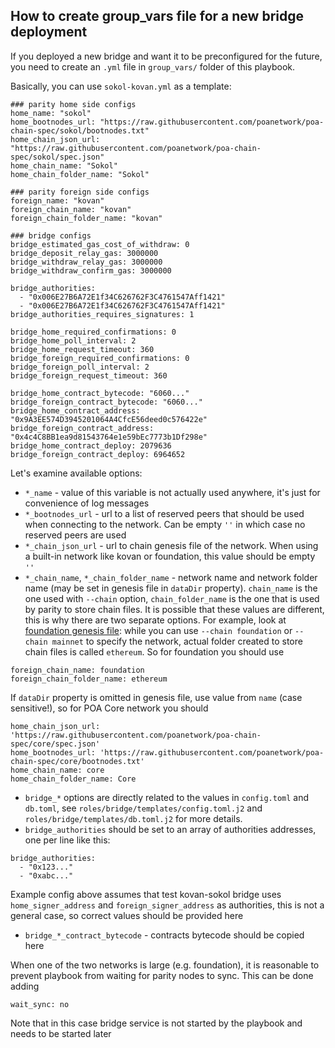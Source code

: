 ## How to create group_vars file for a new bridge deployment

If you deployed a new bridge and want it to be preconfigured for the future, you need to create an `.yml` file in `group_vars/` folder of this playbook.

Basically, you can use `sokol-kovan.yml` as a template:
```
### parity home side configs
home_name: "sokol"
home_bootnodes_url: "https://raw.githubusercontent.com/poanetwork/poa-chain-spec/sokol/bootnodes.txt"
home_chain_json_url: "https://raw.githubusercontent.com/poanetwork/poa-chain-spec/sokol/spec.json"
home_chain_name: "Sokol"
home_chain_folder_name: "Sokol"

### parity foreign side configs
foreign_name: "kovan"
foreign_chain_name: "kovan"
foreign_chain_folder_name: "kovan"

### bridge configs
bridge_estimated_gas_cost_of_withdraw: 0
bridge_deposit_relay_gas: 3000000
bridge_withdraw_relay_gas: 3000000
bridge_withdraw_confirm_gas: 3000000

bridge_authorities:
  - "0x006E27B6A72E1f34C626762F3C4761547Aff1421"
  - "0x006E27B6A72E1f34C626762F3C4761547Aff1421"
bridge_authorities_requires_signatures: 1

bridge_home_required_confirmations: 0
bridge_home_poll_interval: 2
bridge_home_request_timeout: 360
bridge_foreign_required_confirmations: 0
bridge_foreign_poll_interval: 2
bridge_foreign_request_timeout: 360

bridge_home_contract_bytecode: "6060..."
bridge_foreign_contract_bytecode: "6060..."
bridge_home_contract_address: "0x9A3EE574D3945201064A4CfcE56deed0c576422e"
bridge_foreign_contract_address: "0x4c4C8BB1ea9d81543764e1e59bEc7773b1Df298e"
bridge_home_contract_deploy: 2079636
bridge_foreign_contract_deploy: 6964652
```

Let's examine available options:
* `*_name` - value of this variable is not actually used anywhere, it's just for convenience of log messages
* `*_bootnodes_url` - url to a list of reserved peers that should be used when connecting to the network. Can be empty `''` in which case no reserved peers are used
* `*_chain_json_url` - url to chain genesis file of the network. When using a built-in network like kovan or foundation, this value should be empty `''`
* `*_chain_name`, `*_chain_folder_name` - network name and network folder name (may be set in genesis file in `dataDir` property). `chain_name` is the one used with `--chain` option, `chain_folder_name` is the one that is used by parity to store chain files. It is possible that these values are different, this is why there are two separate options. For example, look at [foundation genesis file](https://github.com/paritytech/parity/blob/master/ethcore/res/ethereum/foundation.json): while you can use `--chain foundation` or `--chain mainnet` to specify the network, actual folder created to store chain files is called `ethereum`. So for foundation you should use
```
foreign_chain_name: foundation
foreign_chain_folder_name: ethereum
```
If `dataDir` property is omitted in genesis file, use value from `name` (case sensitive!), so for POA Core network you should
```
home_chain_json_url: 'https://raw.githubusercontent.com/poanetwork/poa-chain-spec/core/spec.json'
home_bootnodes_url: 'https://raw.githubusercontent.com/poanetwork/poa-chain-spec/core/bootnodes.txt'
home_chain_name: core
home_chain_folder_name: Core
```
* `bridge_*` options are directly related to the values in `config.toml` and `db.toml`, see `roles/bridge/templates/config.toml.j2` and `roles/bridge/templates/db.toml.j2` for more details.
* `bridge_authorities` should be set to an array of authorities addresses, one per line like this:
```
bridge_authorities:
  - "0x123..."
  - "0xabc..."
```
Example config above assumes that test kovan-sokol bridge uses `home_signer_address` and `foreign_signer_address` as authorities, this is not a general case, so correct values should be provided here
* `bridge_*_contract_bytecode` - contracts bytecode should be copied here

When one of the two networks is large (e.g. foundation), it is reasonable to prevent playbook from waiting for parity nodes to sync. This can be done adding
```
wait_sync: no
```
Note that in this case bridge service is not started by the playbook and needs to be started later
